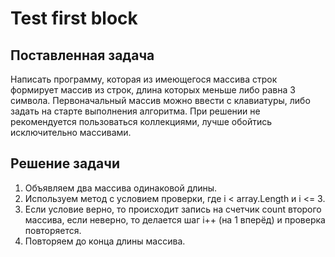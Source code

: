 # Test first block

## Поставленная задача

Написать программу, которая из имеющегося массива строк формирует массив из строк, длина которых меньше либо равна 3 символа. Первоначальный массив можно ввести с клавиатуры, либо задать на старте выполнения алгоритма. При решении не рекомендуется пользоваться коллекциями, лучше обойтись исключительно массивами.

## Решение задачи

1. Объявляем два массива одинаковой длины.
2. Используем метод с условием проверки, где i < array.Length и i <= 3.
3. Если условие верно, то происходит запись на счетчик count второго массива, если неверно, то делается шаг i++ (на 1 вперёд) и проверка повторяется.
4. Повторяем до конца длины массива.